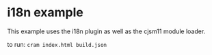 # i18n example

This example uses the i18n plugin as well as the cjsm11 module loader.

to run:
`cram index.html build.json`
